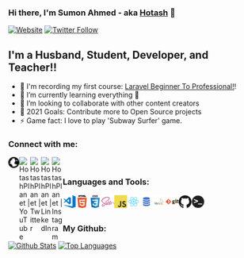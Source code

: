 ### Hi there, I'm Sumon Ahmed - aka [Hotash][website] 👋

[![Website](https://img.shields.io/website?label=hotashplanet.com&style=for-the-badge&url=https%3A%2F%2Fhotashplanet.com)](https://hotashplanet.com)
[![Twitter Follow](https://img.shields.io/twitter/follow/bdsumon4u?color=1DA1F2&logo=twitter&style=for-the-badge)](https://twitter.com/intent/follow?original_referer=https%3A%2F%2Fgithub.com%2Fbdsumon4u&screen_name=bdsumon4u)

## I'm a Husband, Student, Developer, and Teacher!!

- 🔭 I'm recording my first course: [Laravel Beginner To Professional!][course]!
- 🌱 I’m currently learning everything 🤣
- 👯 I’m looking to collaborate with other content creators
- 🥅 2021 Goals: Contribute more to Open Source projects
- ⚡ Game fact: I love to play 'Subway Surfer' game.

### Connect with me:

[<img align="left" alt="HotashPlanet | Website" width="22px" src="https://raw.githubusercontent.com/iconic/open-iconic/master/svg/globe.svg" />][website]
[<img align="left" alt="HotashPlanet | YouTube" width="22px" src="https://cdn.jsdelivr.net/npm/simple-icons@v3/icons/youtube.svg" />][youtube]
[<img align="left" alt="HotashPlanet | Twitter" width="22px" src="https://cdn.jsdelivr.net/npm/simple-icons@v3/icons/twitter.svg" />][twitter]
[<img align="left" alt="HotashPlanet | LinkedIn" width="22px" src="https://cdn.jsdelivr.net/npm/simple-icons@v3/icons/linkedin.svg" />][linkedin]
[<img align="left" alt="HotashPlanet | Instagram" width="22px" src="https://cdn.jsdelivr.net/npm/simple-icons@v3/icons/instagram.svg" />][instagram]

<br />

### Languages and Tools:

[<img align="left" alt="Visual Studio Code" width="26px" src="https://raw.githubusercontent.com/github/explore/80688e429a7d4ef2fca1e82350fe8e3517d3494d/topics/visual-studio-code/visual-studio-code.png" />][webdevplaylist]
[<img align="left" alt="HTML5" width="26px" src="https://raw.githubusercontent.com/github/explore/80688e429a7d4ef2fca1e82350fe8e3517d3494d/topics/html/html.png" />][webdevplaylist]
[<img align="left" alt="CSS3" width="26px" src="https://raw.githubusercontent.com/github/explore/80688e429a7d4ef2fca1e82350fe8e3517d3494d/topics/css/css.png" />][cssplaylist]
[<img align="left" alt="Sass" width="26px" src="https://raw.githubusercontent.com/github/explore/80688e429a7d4ef2fca1e82350fe8e3517d3494d/topics/sass/sass.png" />][cssplaylist]
[<img align="left" alt="JavaScript" width="26px" src="https://raw.githubusercontent.com/github/explore/80688e429a7d4ef2fca1e82350fe8e3517d3494d/topics/javascript/javascript.png" />][jsplaylist]
[<img align="left" alt="React" width="26px" src="https://raw.githubusercontent.com/github/explore/80688e429a7d4ef2fca1e82350fe8e3517d3494d/topics/react/react.png" />][reactplaylist]
[<img align="left" alt="SQL" width="26px" src="https://raw.githubusercontent.com/github/explore/80688e429a7d4ef2fca1e82350fe8e3517d3494d/topics/sql/sql.png" />][webdevplaylist]
[<img align="left" alt="MySQL" width="26px" src="https://raw.githubusercontent.com/github/explore/80688e429a7d4ef2fca1e82350fe8e3517d3494d/topics/mysql/mysql.png" />][webdevplaylist]
[<img align="left" alt="Git" width="26px" src="https://raw.githubusercontent.com/github/explore/80688e429a7d4ef2fca1e82350fe8e3517d3494d/topics/git/git.png" />][webdevplaylist]
[<img align="left" alt="GitHub" width="26px" src="https://raw.githubusercontent.com/github/explore/78df643247d429f6cc873026c0622819ad797942/topics/github/github.png" />][webdevplaylist]
[<img align="left" alt="Terminal" width="26px" src="https://raw.githubusercontent.com/github/explore/80688e429a7d4ef2fca1e82350fe8e3517d3494d/topics/terminal/terminal.png" />][webdevplaylist]

<br />
<br />

### My Github:

[![Github Stats](https://github-readme-stats.vercel.app/api?username=bdsumon4u)](https://github.com/bdsumon4u)
[![Top Languages](https://github-readme-stats.vercel.app/api/top-langs/?username=bdsumon4u&layout=compact)](https://github.com/bdsumon4u)


[website]: https://hotashplanet.com
[course]: http://hotashplanet.com
[twitter]: https://twitter.com/bdsumon4u
[youtube]: https://youtube.com/channel/UCSv5OFRQuup_-LRl8xLsKBg
[instagram]: https://instagram.com/bdsumon4u
[linkedin]: https://linkedin.com/in/bdsumon4u
[webdevplaylist]: https://youtube.com/channel/UCSv5OFRQuup_-LRl8xLsKBg
[jsplaylist]: https://youtube.com/channel/UCSv5OFRQuup_-LRl8xLsKBg
[cssplaylist]: https://youtube.com/channel/UCSv5OFRQuup_-LRl8xLsKBg
[reactplaylist]: https://youtube.com/channel/UCSv5OFRQuup_-LRl8xLsKBg
